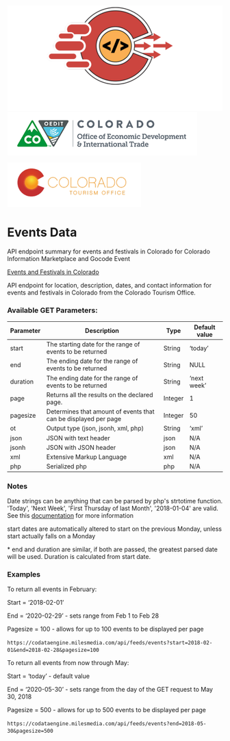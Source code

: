 ![gcc_logo_2021](../../Images/GCC_Logo_2021.png)
![oedit_1](./images/oedit_1.PNG)

![oedit_2](./images/oedit_2.PNG)

# Events Data

API endpoint summary for events and festivals in Colorado for Colorado Information Marketplace and Gocode Event

[Events and Festivals in Colorado](https://data.colorado.gov/Economic-Growth/Events-and-Festivals-in-Colorado-API-Endpoint/xiem-he2v)

API endpoint for location, description, dates, and contact information for events and festivals in Colorado from the Colorado Tourism Office.

### Available GET Parameters:

| Parameter | Description                                                     | Type    | Default value |
|-----------|-----------------------------------------------------------------|---------|---------------|
| start     | The starting date for the range of events to be returned        | String  | ‘today’       |
| end       | The ending date for the range of events to be returned          | String  | NULL          |
| duration  | The ending date for the range of events to be returned          | String  | ‘next week’   |
| page      | Returns all the results on the declared page.                   | Integer | 1             |
| pagesize  | Determines that amount of events that can be displayed per page | Integer | 50            |
| ot        | Output type (json, jsonh, xml, php)                             | String  | ‘xml’         |
| json      | JSON with text header                                           | json    | N/A           |
| jsonh     | JSON with JSON header                                           | json    | N/A           |
| xml       | Extensive Markup Language                                       | xml     | N/A           |
| php       | Serialized php                                                  | php     | N/A           |

### Notes

Date strings can be anything that can be parsed by php's strtotime function. 'Today', 'Next Week', 'First Thursday of last Month', '2018-01-04' are valid. See this [documentation](https://data.doi.gov/harvest) for more information

start dates are automatically altered to start on the previous Monday, unless start actually falls on a Monday

\* end and duration are similar, if both are passed, the greatest parsed date will be used. Duration is calculated from start date.

### Examples

To return all events in February:

Start = ‘2018-02-01’

End = ‘2020-02-29’ - sets range from Feb 1 to Feb 28

Pagesize = 100 - allows for up to 100 events to be displayed per page

`https://codataengine.milesmedia.com/api/feeds/events?start=2018-02-01&end=2018-02-28&pagesize=100`

To return all events from now through May:

Start = ‘today’ - default value

End = ‘2020-05-30’ - sets range from the day of the GET request to May 30, 2018

Pagesize = 500 - allows for up to 500 events to be displayed per page

`https://codataengine.milesmedia.com/api/feeds/events?end=2018-05-30&pagesize=500`
